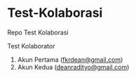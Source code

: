 # Test-Kolaborasi
Repo Test Kolaborasi

Test Kolaborator
1. Akun Pertama (fkrdean@gmail.com)
2. Akun Kedua (deanradityo@gmail.com)
